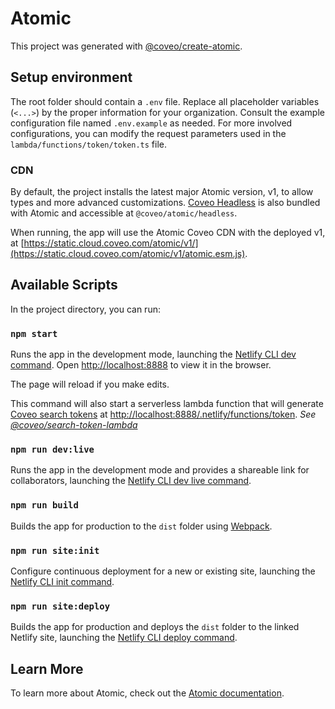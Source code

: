 # Atomic

This project was generated with [@coveo/create-atomic](https://npmjs.com/package/@coveo/create-atomic).

## Setup environment

The root folder should contain a `.env` file. Replace all placeholder variables (`<...>`) by the proper information for your organization. Consult the example configuration file named `.env.example` as needed. For more involved configurations, you can modify the request parameters used in the `lambda/functions/token/token.ts` file.

### CDN

By default, the project installs the latest major Atomic version, v1, to allow types and more advanced customizations. [Coveo Headless](https://www.npmjs.com/package/@coveo/headless) is also bundled with Atomic and accessible at `@coveo/atomic/headless`.

When running, the app will use the Atomic Coveo CDN with the deployed v1, at [https://static.cloud.coveo.com/atomic/v1/](https://static.cloud.coveo.com/atomic/v1/atomic.esm.js).

## Available Scripts

In the project directory, you can run:

### `npm start`

Runs the app in the development mode, launching the [Netlify CLI dev command](https://cli.netlify.com/commands/dev).
Open [http://localhost:8888](http://localhost:8888) to view it in the browser.

The page will reload if you make edits.

This command will also start a serverless lambda function that will generate [Coveo search tokens](https://docs.coveo.com/en/1346/) at [http://localhost:8888/.netlify/functions/token](http://localhost:8888/.netlify/functions/token).
_See [@coveo/search-token-lambda](https://www.npmjs.com/package/@coveo/search-token-lambda)_

### `npm run dev:live`

Runs the app in the development mode and provides a shareable link for collaborators, launching the [Netlify CLI dev live command](https://cli.netlify.com/commands/dev).

### `npm run build`

Builds the app for production to the `dist` folder using [Webpack](https://webpack.js.org/).

### `npm run site:init`

Configure continuous deployment for a new or existing site, launching the [Netlify CLI init command](https://cli.netlify.com/commands/init).

### `npm run site:deploy`

Builds the app for production and deploys the `dist` folder to the linked Netlify site, launching the [Netlify CLI deploy command](https://cli.netlify.com/commands/deploy).

## Learn More

To learn more about Atomic, check out the [Atomic documentation](https://docs.coveo.com/en/atomic/latest/).

